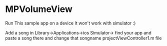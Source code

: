 MPVolumeView
============



Run This sample app on a device It won't work with simulator :)


Add a song in Library->Applications->ios Simulator->  find your app and paste a song there and change that songname projectViewController1.m file

